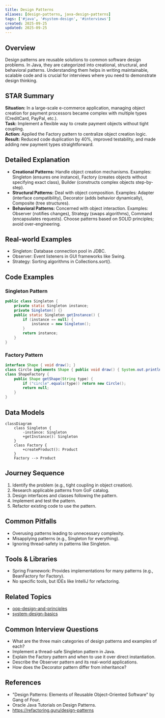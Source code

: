 ```yaml
---
title: Design Patterns
aliases: [design-patterns, java-design-patterns]
tags: ['#java', '#system-design', '#interviews']
created: 2025-09-25
updated: 2025-09-25
---
```


## Overview
Design patterns are reusable solutions to common software design problems. In Java, they are categorized into creational, structural, and behavioral patterns. Understanding them helps in writing maintainable, scalable code and is crucial for interviews where you need to demonstrate design thinking.

## STAR Summary
**Situation:** In a large-scale e-commerce application, managing object creation for payment processors became complex with multiple types (CreditCard, PayPal, etc.).  
**Task:** Implement a flexible way to create payment objects without tight coupling.  
**Action:** Applied the Factory pattern to centralize object creation logic.  
**Result:** Reduced code duplication by 40%, improved testability, and made adding new payment types straightforward.

## Detailed Explanation
- **Creational Patterns:** Handle object creation mechanisms. Examples: Singleton (ensures one instance), Factory (creates objects without specifying exact class), Builder (constructs complex objects step-by-step).
- **Structural Patterns:** Deal with object composition. Examples: Adapter (interface compatibility), Decorator (adds behavior dynamically), Composite (tree structures).
- **Behavioral Patterns:** Concerned with object interaction. Examples: Observer (notifies changes), Strategy (swaps algorithms), Command (encapsulates requests).
Choose patterns based on SOLID principles; avoid over-engineering.

## Real-world Examples
- Singleton: Database connection pool in JDBC.
- Observer: Event listeners in GUI frameworks like Swing.
- Strategy: Sorting algorithms in Collections.sort().

## Code Examples
### Singleton Pattern
```java
public class Singleton {
    private static Singleton instance;
    private Singleton() {}
    public static Singleton getInstance() {
        if (instance == null) {
            instance = new Singleton();
        }
        return instance;
    }
}
```

### Factory Pattern
```java
interface Shape { void draw(); }
class Circle implements Shape { public void draw() { System.out.println("Drawing Circle"); } }
class ShapeFactory {
    public Shape getShape(String type) {
        if ("circle".equals(type)) return new Circle();
        return null;
    }
}
```

## Data Models
```mermaid
classDiagram
    class Singleton {
        -instance: Singleton
        +getInstance(): Singleton
    }
    class Factory {
        +createProduct(): Product
    }
    Factory --> Product
```

## Journey Sequence
1. Identify the problem (e.g., tight coupling in object creation).
2. Research applicable patterns from GoF catalog.
3. Design interfaces and classes following the pattern.
4. Implement and test the pattern.
5. Refactor existing code to use the pattern.

## Common Pitfalls
- Overusing patterns leading to unnecessary complexity.
- Misapplying patterns (e.g., Singleton for everything).
- Ignoring thread-safety in patterns like Singleton.

## Tools & Libraries
- Spring Framework: Provides implementations for many patterns (e.g., BeanFactory for Factory).
- No specific tools, but IDEs like IntelliJ for refactoring.

## Related Topics
- [oop-design-and-principles](../oop-design-and-principles/)
- [system-design-basics](../system-design-basics/)

## Common Interview Questions
- What are the three main categories of design patterns and examples of each?
- Implement a thread-safe Singleton pattern in Java.
- Explain the Factory pattern and when to use it over direct instantiation.
- Describe the Observer pattern and its real-world applications.
- How does the Decorator pattern differ from inheritance?

## References
- "Design Patterns: Elements of Reusable Object-Oriented Software" by Gang of Four.
- Oracle Java Tutorials on Design Patterns.
- https://refactoring.guru/design-patterns
